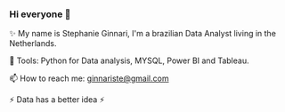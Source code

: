 ### Hi everyone 👋

✨ My name is Stephanie Ginnari, I'm a brazilian Data Analyst living in the Netherlands.

🌱 Tools: Python for Data analysis, MYSQL, Power BI and Tableau.

📫 How to reach me: ginnariste@gmail.com 


⚡ Data has a better idea ⚡
